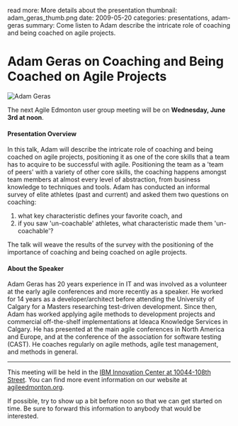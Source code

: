 read more: More details about the presentation
thumbnail: adam_geras_thumb.png
date: 2009-05-20
categories: presentations, adam-geras
summary: Come listen to Adam describe the intricate role of coaching and being coached on agile projects.

#  Adam Geras on Coaching and Being Coached on Agile Projects

![Adam Geras](/attachments/adam_geras_resized.jpg)

The next Agile Edmonton user group meeting will be on **Wednesday, June 3rd at noon**.

#### Presentation Overview

In this talk, Adam will describe the intricate role of coaching and being coached on agile projects, positioning it as one of the core skills that a team has to acquire to be successful with agile.  Positioning the team as a 'team of peers' with a variety of other core skills, the coaching happens amongst team members at almost every level of abstraction, from business knowledge to techniques and tools.  Adam has conducted an informal survey of elite athletes (past and current) and asked them two questions on coaching:

1.  what key characteristic defines your favorite coach, and
2.  if you saw 'un-coachable' athletes, what characteristic made them 'un-coachable'?

The talk will weave the results of the survey with the positioning of the importance of coaching and being coached on agile projects.

#### About the Speaker

Adam Geras has 20 years experience in IT and was involved as a volunteer at the early agile conferences and more recently as a speaker.  He worked for 14 years as a developer/architect before attending the University of Calgary for a Masters researching test-driven development.  Since then, Adam has worked applying agile methods to development projects and commercial off-the-shelf implementations at Ideaca Knowledge Services in Calgary.  He has presented at the main agile conferences in North America and Europe, and at the conference of the association for software testing (CAST).  He coaches regularly on agile methods, agile test management, and methods in general.

---

This meeting will be held in the [IBM Innovation Center at 10044-108th Street](http://maps.google.ca/maps?hl=en&safe=off&q=10044-108th+Street,edmonton,ab&ie=UTF8&hq=&hnear=10044+108+St+NW,+Edmonton,+Division+No.+11,+Alberta+T5J+3S7&gl=ca&ei=cJ9ZTLmPKNntnQev7_mxCQ&ved=0CBUQ8gEwAA&t=h&z=16). You can find more event information on our website at [agileedmonton.org](http://agileedmonton.org).

If possible, try to show up a bit before noon so that we can get started on time. Be sure to forward this information to anybody that would be interested.
